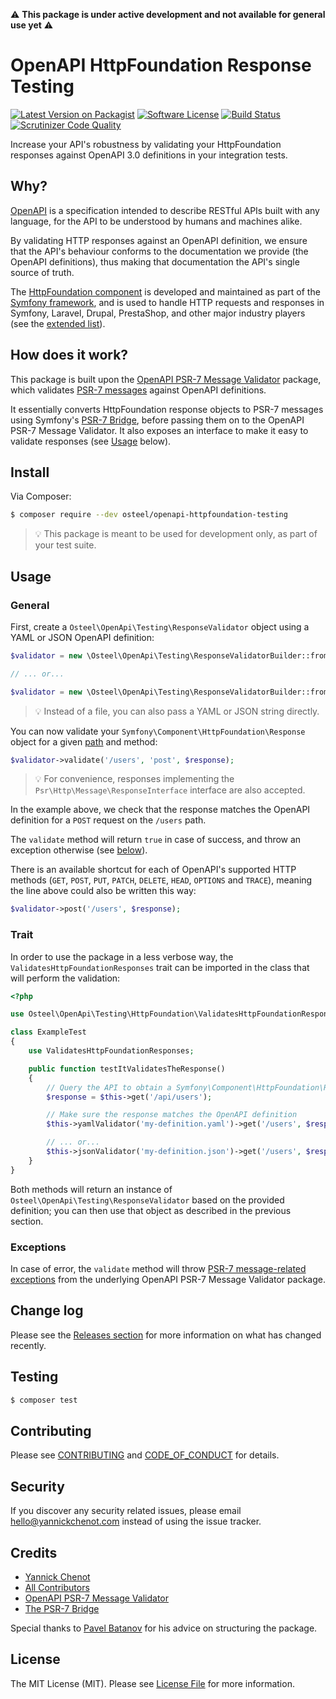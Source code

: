 ⚠️  **This package is under active development and not available for general use yet** ⚠️

# OpenAPI HttpFoundation Response Testing

[![Latest Version on Packagist](https://img.shields.io/packagist/v/osteel/openapi-httpfoundation-testing.svg?style=flat-square)](https://packagist.org/packages/osteel/openapi-httpfoundation-testing)
[![Software License](https://img.shields.io/badge/license-MIT-brightgreen.svg?style=flat-square)](LICENSE.md)
[![Build Status](https://travis-ci.com/osteel/openapi-httpfoundation-testing.svg?token=SDx8eeySnDpzswpLVTU3&branch=main)](https://travis-ci.com/osteel/openapi-httpfoundation-testing)
[![Scrutinizer Code Quality](https://scrutinizer-ci.com/g/osteel/openapi-httpfoundation-testing/badges/quality-score.png?b=main&s=bef9ddbf29dac69612a3092e4761e14ce768bccd)](https://scrutinizer-ci.com/g/osteel/openapi-httpfoundation-testing/?branch=main)

Increase your API's robustness by validating your HttpFoundation responses against OpenAPI 3.0 definitions in your integration tests.

## Why?

[OpenAPI](https://swagger.io/specification/) is a specification intended to describe RESTful APIs built with any language, for the API to be understood by humans and machines alike.

By validating HTTP responses against an OpenAPI definition, we ensure that the API's behaviour conforms to the documentation we provide (the OpenAPI definitions), thus making that documentation the API's single source of truth.

The [HttpFoundation component](https://symfony.com/doc/current/components/http_foundation.html) is developed and maintained as part of the [Symfony framework](https://symfony.com/), and is used to handle HTTP requests and responses in Symfony, Laravel, Drupal, PrestaShop, and other major industry players (see the [extended list](https://symfony.com/components/HttpFoundation)).

## How does it work?

This package is built upon the [OpenAPI PSR-7 Message Validator](https://github.com/thephpleague/openapi-psr7-validator) package, which validates [PSR-7 messages](https://www.php-fig.org/psr/psr-7/) against OpenAPI definitions.

It essentially converts HttpFoundation response objects to PSR-7 messages using Symfony's [PSR-7 Bridge](https://symfony.com/doc/current/components/psr7.html), before passing them on to the OpenAPI PSR-7 Message Validator. It also exposes an interface to make it easy to validate responses (see [Usage](#usage) below).

## Install

Via Composer:

``` bash
$ composer require --dev osteel/openapi-httpfoundation-testing
```

> 💡 This package is meant to be used for development only, as part of your test suite.

## Usage

### General

First, create a `Osteel\OpenApi\Testing\ResponseValidator` object using a YAML or JSON OpenAPI definition:

```php
$validator = new \Osteel\OpenApi\Testing\ResponseValidatorBuilder::fromYaml('my-definition.yaml')->getValidator();

// ... or...

$validator = new \Osteel\OpenApi\Testing\ResponseValidatorBuilder::fromJson('my-definition.json')->getValidator();
```

> 💡 Instead of a file, you can also pass a YAML or JSON string directly.

You can now validate your `Symfony\Component\HttpFoundation\Response` object for a given [path](https://swagger.io/specification/#paths-object) and method:

```php
$validator->validate('/users', 'post', $response);
```

> 💡 For convenience, responses implementing the `Psr\Http\Message\ResponseInterface` interface are also accepted.

In the example above, we check that the response matches the OpenAPI definition for a `POST` request on the `/users` path.

The `validate` method will return `true` in case of success, and throw an exception otherwise (see [below](#exceptions)).

There is an available shortcut for each of OpenAPI's supported HTTP methods (`GET`, `POST`, `PUT`, `PATCH`, `DELETE`, `HEAD`, `OPTIONS` and `TRACE`), meaning the line above could also be written this way:

```php
$validator->post('/users', $response);
```

### Trait

In order to use the package in a less verbose way, the `ValidatesHttpFoundationResponses` trait can be imported in the class that will perform the validation:

```php
<?php

use Osteel\OpenApi\Testing\HttpFoundation\ValidatesHttpFoundationResponses;

class ExampleTest
{
    use ValidatesHttpFoundationResponses;

    public function testItValidatesTheResponse()
    {
        // Query the API to obtain a Symfony\Component\HttpFoundation\Response object.
        $response = $this->get('/api/users');

        // Make sure the response matches the OpenAPI definition
        $this->yamlValidator('my-definition.yaml')->get('/users', $response);

        // ... or...
        $this->jsonValidator('my-definition.json')->get('/users', $response);
    }
}
```

Both methods will return an instance of `Osteel\OpenApi\Testing\ResponseValidator` based on the provided definition; you can then use that object as described in the previous section.

### Exceptions

In case of error, the `validate` method will throw [PSR-7 message-related exceptions](https://github.com/thephpleague/openapi-psr7-validator#exceptions) from the underlying OpenAPI PSR-7 Message Validator package.

## Change log

Please see the [Releases section](../../releases) for more information on what has changed recently.

## Testing

``` bash
$ composer test
```

## Contributing

Please see [CONTRIBUTING](CONTRIBUTING.md) and [CODE_OF_CONDUCT](CODE_OF_CONDUCT.md) for details.

## Security

If you discover any security related issues, please email hello@yannickchenot.com instead of using the issue tracker.

## Credits

- [Yannick Chenot](https://github.com/osteel)
- [All Contributors](../../contributors)
- [OpenAPI PSR-7 Message Validator](https://github.com/thephpleague/openapi-psr7-validator)
- [The PSR-7 Bridge](https://symfony.com/doc/current/components/psr7.html)

Special thanks to [Pavel Batanov](https://github.com/scaytrase) for his advice on structuring the package.

## License

The MIT License (MIT). Please see [License File](LICENSE.md) for more information.
